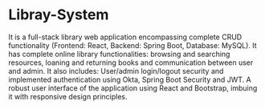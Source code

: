 # Libray-System

It is a full-stack library web application encompassing complete CRUD functionality (Frontend: React, Backend: Spring Boot, Database: MySQL). 
It has complete online library functionalities: browsing and searching resources, loaning and returning books and communication between user and admin. It also includes: User/admin login/logout security and implemented authentication using Okta, Spring Boot Security and JWT. A robust user interface of the application using React and Bootstrap, imbuing it with responsive design principles.

